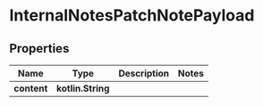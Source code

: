 
# InternalNotesPatchNotePayload

## Properties
Name | Type | Description | Notes
------------ | ------------- | ------------- | -------------
**content** | **kotlin.String** |  | 



